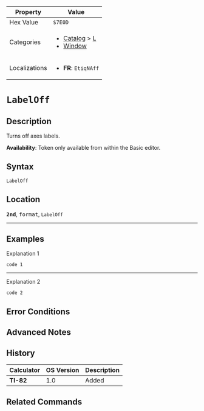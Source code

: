 | Property      | Value |
|---------------|-------|
| Hex Value     | `$7E0D`|
| Categories    | <ul><li>[Catalog](<../categories/Catalog.md>) > [L](<../categories/Catalog.md#L>)</li><li>[Window](<../categories/Window.md>)</li></ul> |
| Localizations | <ul><li><b>FR</b>: `EtiqNAff`</li></ul> |

# `LabelOff`

## Description
Turns off axes labels.


<b>Availability</b>: Token only available from within the Basic editor.

## Syntax
`LabelOff`

## Location
<tt><kbd><b>2nd</b></kbd></tt>, <kbd>format</kbd>, `LabelOff`
<hr>

## Examples

Explanation 1
```ti-basic
code 1
```
---
Explanation 2
```ti-basic
code 2
```

## Error Conditions


## Advanced Notes


## History
| Calculator | OS Version | Description |
|------------|------------|-------------|
| <b>TI-82</b> | 1.0 | Added

## Related Commands

    